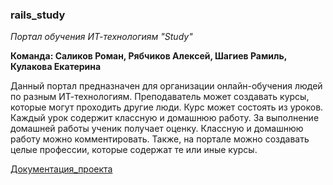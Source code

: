### rails_study
_Портал обучения ИТ-технологиям "Study"_

**Команда: Саликов Роман, Рябчиков Алексей, Шагиев Рамиль, Кулакова Екатерина**

Данный портал предназначен для организации онлайн-обучения людей по разным ИТ-технологиям. Преподаватель может создавать курсы, которые могут проходить другие люди. Курс может состоять из уроков. Каждый урок содержит классную и домашнюю работу. За выполнение домашней работы ученик получает оценку. Классную и домашнюю работу можно комментировать. Также, на портале можно создавать целые профессии, которые содержат те или иные курсы.

[Документация_проекта](https://drive.google.com/open?id=1gBVwhBr2IjMJSoT1Sg1I1Mdf0o0Dpxsy)